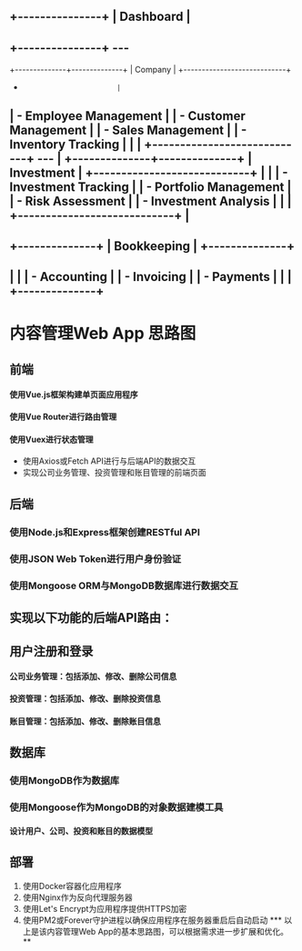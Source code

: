 +---------------+
|   Dashboard   |
---
+---------------+ ---
---
+--------------+--------------+
|         Company            |
+----------------------------+
-                            |
| - Employee Management      |
| - Customer Management      |
| - Sales Management         |
| - Inventory Tracking       |
|                            |
+----------------------------+
---       |
+--------------+--------------+
|       Investment           |
+----------------------------+
|                            |
| - Investment Tracking      |
| - Portfolio Management     |
| - Risk Assessment          |
| - Investment Analysis      |
|                            |
+----------------------------+
        |
---
+--------------+
|  Bookkeeping |
+--------------+
---
|              |
| - Accounting |
| - Invoicing  |
| - Payments   |
|              |
+--------------+
----------
# 内容管理Web App 思路图
## 前端
#### 使用Vue.js框架构建单页面应用程序
#### 使用Vue Router进行路由管理
#### 使用Vuex进行状态管理
* 使用Axios或Fetch API进行与后端API的数据交互 
* 实现公司业务管理、投资管理和账目管理的前端页面
## 后端
### 使用Node.js和Express框架创建RESTful API
### 使用JSON Web Token进行用户身份验证
### 使用Mongoose ORM与MongoDB数据库进行数据交互
## 实现以下功能的后端API路由：
## 用户注册和登录
#### 公司业务管理：包括添加、修改、删除公司信息
#### 投资管理：包括添加、修改、删除投资信息
#### 账目管理：包括添加、修改、删除账目信息
## 数据库
### 使用MongoDB作为数据库
### 使用Mongoose作为MongoDB的对象数据建模工具
#### 设计用户、公司、投资和账目的数据模型
## 部署
1. 使用Docker容器化应用程序
2. 使用Nginx作为反向代理服务器
3. 使用Let's Encrypt为应用程序提供HTTPS加密
4. 使用PM2或Forever守护进程以确保应用程序在服务器重启后自动启动
*** 以上是该内容管理Web App的基本思路图，可以根据需求进一步扩展和优化。**

